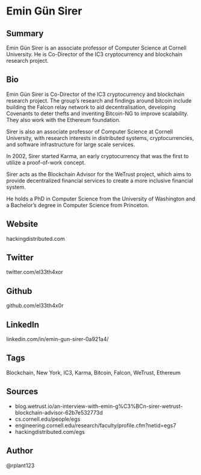 # Emin Gün Sirer

## Summary
Emin Gün Sirer is an associate professor of Computer Science at Cornell University. He is Co-Director of the IC3 cryptocurrency and blockchain research project.

## Bio
Emin Gün Sirer is Co-Director of the IC3 cryptocurrency and blockchain research project. The group’s research and findings around bitcoin include building the Falcon relay network to aid decentralisation, developing Covenants to deter thefts and inventing Bitcoin-NG to improve scalability. They also work with the Ethereum foundation. 

Sirer is also an associate professor of Computer Science at Cornell University, with research interests in distributed systems, cryptocurrencies, and software infrastructure for large scale services. 

In 2002, Sirer started Karma, an early cryptocurrency that was the first to utilize a proof-of-work concept. 

Sirer acts as the Blockchain Advisor for the WeTrust project, which aims to provide decentralized financial services to create a more inclusive financial system.

He holds a PhD in Computer Science from the University of Washington and a Bachelor’s degree in Computer Science from Princeton.

## Website
hackingdistributed.com

## Twitter
twitter.com/el33th4xor

## Github
github.com/el33th4x0r

## LinkedIn
linkedin.com/in/emin-gun-sirer-0a921a4/

## Tags
Blockchain, New York, IC3, Karma, Bitcoin, Falcon, WeTrust, Ethereum

## Sources
- blog.wetrust.io/an-interview-with-emin-g%C3%BCn-sirer-wetrust-blockchain-advisor-62b7e532773d
- cs.cornell.edu/people/egs
- engineering.cornell.edu/research/faculty/profile.cfm?netid=egs7
- hackingdistributed.com/egs 

## Author
@rplant123
